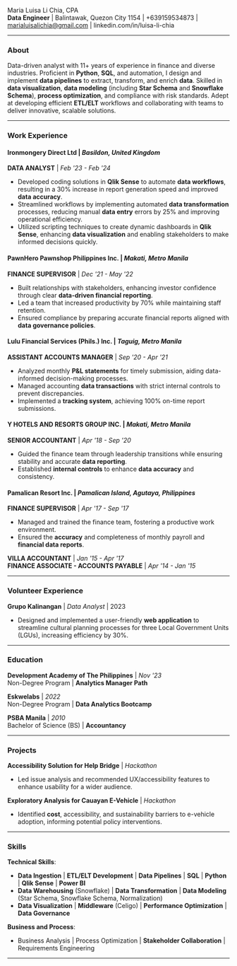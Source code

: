 Maria Luisa Li Chia, CPA  
**Data Engineer** | Balintawak, Quezon City 1154 | +639159534873 | marialuisalichia@gmail.com | linkedin.com/in/luisa-li-chia  

---

### **About**
Data-driven analyst with 11+ years of experience in finance and diverse industries. Proficient in **Python**, **SQL**, and automation, I design and implement **data pipelines** to extract, transform, and enrich **data**. Skilled in **data visualization**, **data modeling** (including **Star Schema** and **Snowflake Schema**), **process optimization**, and compliance with risk standards. Adept at developing efficient **ETL/ELT** workflows and collaborating with teams to deliver innovative, scalable solutions.

---

### **Work Experience**

#### **Ironmongery Direct Ltd** | *Basildon, United Kingdom*  
**DATA ANALYST** | *Feb '23 - Feb '24*  
- Developed coding solutions in **Qlik Sense** to automate **data workflows**, resulting in a 30% increase in report generation speed and improved **data accuracy**.  
- Streamlined workflows by implementing automated **data transformation** processes, reducing manual **data entry** errors by 25% and improving operational efficiency.  
- Utilized scripting techniques to create dynamic dashboards in **Qlik Sense**, enhancing **data visualization** and enabling stakeholders to make informed decisions quickly.  

#### **PawnHero Pawnshop Philippines Inc.** | *Makati, Metro Manila*  
**FINANCE SUPERVISOR** | *Dec '21 - May '22*  
- Built relationships with stakeholders, enhancing investor confidence through clear **data-driven financial reporting**.  
- Led a team that increased productivity by 70% while maintaining staff retention.  
- Ensured compliance by preparing accurate financial reports aligned with **data governance policies**.  

#### **Lulu Financial Services (Phils.) Inc.** | *Taguig, Metro Manila*  
**ASSISTANT ACCOUNTS MANAGER** | *Sep '20 - Apr '21*  
- Analyzed monthly **P&L statements** for timely submission, aiding data-informed decision-making processes.  
- Managed accounting **data transactions** with strict internal controls to prevent discrepancies.  
- Implemented a **tracking system**, achieving 100% on-time report submissions.  

#### **Y HOTELS AND RESORTS GROUP INC.** | *Makati, Metro Manila*  
**SENIOR ACCOUNTANT** | *Apr '18 - Sep '20*  
- Guided the finance team through leadership transitions while ensuring stability and accurate **data reporting**.  
- Established **internal controls** to enhance **data accuracy** and consistency.

#### **Pamalican Resort Inc.** | *Pamalican Island, Agutaya, Philippines*  
**FINANCE SUPERVISOR** | *Apr '17 - Sep '17*  
- Managed and trained the finance team, fostering a productive work environment.  
- Ensured the **accuracy** and completeness of monthly payroll and **financial data reports**.  

**VILLA ACCOUNTANT** | *Jan '15 - Apr '17*  
**FINANCE ASSOCIATE - ACCOUNTS PAYABLE** | *Apr '14 - Jan '15*  

---

### **Volunteer Experience**

**Grupo Kalinangan** | *Data Analyst* | 2023  
- Designed and implemented a user-friendly **web application** to streamline cultural planning processes for three Local Government Units (LGUs), increasing efficiency by 30%.  

---

### **Education**

**Development Academy of The Philippines** | *Nov '23*  
Non-Degree Program | **Analytics Manager Path**

**Eskwelabs** | *2022*  
Non-Degree Program | **Data Analytics Bootcamp**  

**PSBA Manila** | *2010*  
Bachelor of Science (BS) | **Accountancy**  

---

### **Projects**

**Accessibility Solution for Help Bridge** | *Hackathon*  
- Led issue analysis and recommended UX/accessibility features to enhance usability for a wider audience.  

**Exploratory Analysis for Cauayan E-Vehicle** | *Hackathon*  
- Identified **cost**, accessibility, and sustainability barriers to e-vehicle adoption, informing potential policy interventions.  

---

### **Skills**

**Technical Skills**:  
- **Data Ingestion** | **ETL/ELT Development** | **Data Pipelines** | **SQL** | **Python** | **Qlik Sense** | **Power BI**  
- **Data Warehousing** (Snowflake) | **Data Transformation** | **Data Modeling** (Star Schema, Snowflake Schema, Normalization)  
- **Data Visualization** | **Middleware** (Celigo) | **Performance Optimization** | **Data Governance**  

**Business and Process**:  
- Business Analysis | Process Optimization | **Stakeholder Collaboration** | Requirements Engineering  

---
